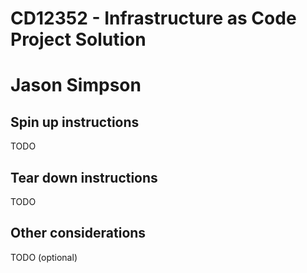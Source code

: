 # CD12352 - Infrastructure as Code Project Solution

# Jason Simpson

## Spin up instructions

TODO

## Tear down instructions

TODO

## Other considerations

TODO (optional)
